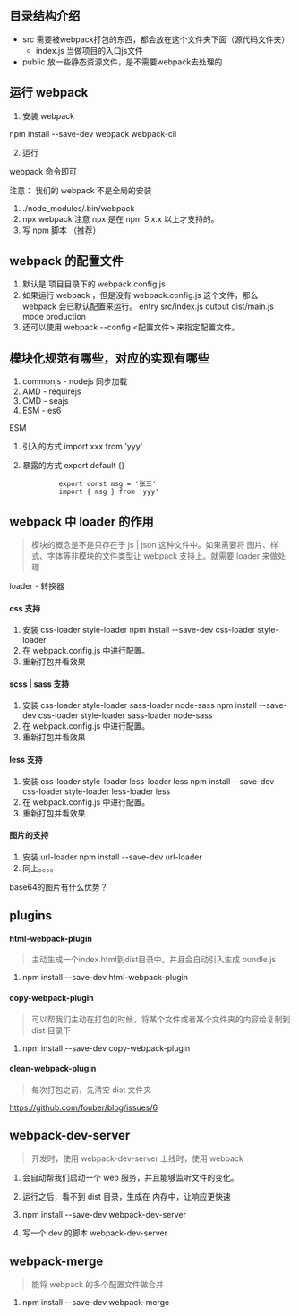 ## 目录结构介绍

- src         需要被webpack打包的东西，都会放在这个文件夹下面（源代码文件夹）
  - index.js  当做项目的入口js文件
- public      放一些静态资源文件，是不需要webpack去处理的


## 运行 webpack

1. 安装 webpack

  npm install --save-dev webpack webpack-cli

2. 运行

  webpack 命令即可

  注意： 我们的 webpack 不是全局的安装

  1. ./node_modules/.bin/webpack
  2. npx webpack  注意 npx 是在 npm 5.x.x 以上才支持的。
  3. 写 npm 脚本 （推荐）

## webpack 的配置文件

1. 默认是 项目目录下的 webpack.config.js
2. 如果运行 webpack ，但是没有 webpack.config.js 这个文件，那么 webpack 会已默认配置来运行。
  entry         src/index.js
  output        dist/main.js
  mode          production
3. 还可以使用 webpack --config <配置文件> 来指定配置文件。

## 模块化规范有哪些，对应的实现有哪些

1. commonjs       -     nodejs      同步加载
2. AMD            -     requirejs
3. CMD            -     seajs
4. ESM            -     es6

  ESM

  1. 引入的方式     import xxx from 'yyy'
  2. 暴露的方式     export default {}

                  export const msg = '张三'
                  import { msg } from 'yyy'

## webpack 中 loader 的作用

> 模块的概念是不是只存在于 js | json 这种文件中。如果需要将 图片、样式、字体等非模块的文件类型让 webpack 支持上。就需要 loader 来做处理

loader - 转换器

#### css 支持

1. 安装 css-loader    style-loader
  npm install --save-dev css-loader style-loader
2. 在 webpack.config.js 中进行配置。
3. 重新打包并看效果

#### scss | sass 支持

1. 安装 css-loader  style-loader  sass-loader  node-sass
  npm install --save-dev css-loader style-loader sass-loader node-sass
2. 在 webpack.config.js 中进行配置。
3. 重新打包并看效果

#### less 支持

1. 安装 css-loader  style-loader  less-loader  less
  npm install --save-dev css-loader style-loader less-loader less
2. 在 webpack.config.js 中进行配置。
3. 重新打包并看效果

#### 图片的支持

1. 安装 url-loader
  npm install --save-dev url-loader
2. 同上。。。。

base64的图片有什么优势？

## plugins

#### html-webpack-plugin

> 主动生成一个index.html到dist目录中。并且会自动引入生成 bundle.js

1. npm install --save-dev html-webpack-plugin

#### copy-webpack-plugin

> 可以帮我们主动在打包的时候，将某个文件或者某个文件夹的内容给复制到 dist 目录下

1. npm install --save-dev copy-webpack-plugin

#### clean-webpack-plugin

> 每次打包之前，先清空 dist 文件夹

https://github.com/fouber/blog/issues/6


## webpack-dev-server

> 开发时，使用 webpack-dev-server
> 上线时，使用 webpack

1. 会自动帮我们启动一个 web 服务，并且能够监听文件的变化。
2. 运行之后，看不到 dist 目录，生成在 内存中，让响应更快速

1. npm install --save-dev webpack-dev-server
2. 写一个 dev 的脚本
  webpack-dev-server


## webpack-merge

> 能将 webpack 的多个配置文件做合并

1. npm install --save-dev webpack-merge
